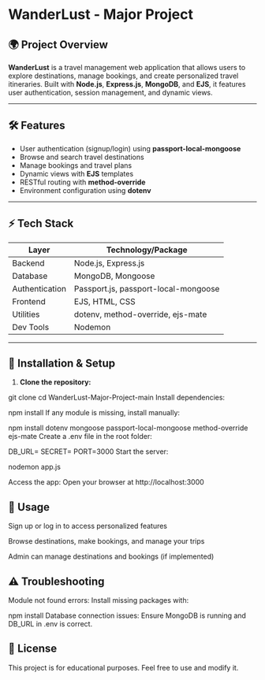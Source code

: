 # WanderLust - Major Project

## 🌍 Project Overview
**WanderLust** is a travel management web application that allows users to explore destinations, manage bookings, and create personalized travel itineraries. Built with **Node.js**, **Express.js**, **MongoDB**, and **EJS**, it features user authentication, session management, and dynamic views.

---

## 🛠 Features

- User authentication (signup/login) using **passport-local-mongoose**
- Browse and search travel destinations
- Manage bookings and travel plans
- Dynamic views with **EJS** templates
- RESTful routing with **method-override**
- Environment configuration using **dotenv**

---

## ⚡ Tech Stack

| Layer             | Technology/Package                  |
|------------------|------------------------------------|
| Backend           | Node.js, Express.js                |
| Database          | MongoDB, Mongoose                  |
| Authentication    | Passport.js, passport-local-mongoose |
| Frontend          | EJS, HTML, CSS                     |
| Utilities         | dotenv, method-override, ejs-mate  |
| Dev Tools         | Nodemon                            |

---

## 📂 Installation & Setup

1. **Clone the repository:**

git clone <your-repo-link>
cd WanderLust-Major-Project-main
Install dependencies:

npm install
If any module is missing, install manually:

npm install dotenv mongoose passport-local-mongoose method-override ejs-mate
Create a .env file in the root folder:

DB_URL=<your-mongodb-connection-string>
SECRET=<your-session-secret>
PORT=3000
Start the server:

nodemon app.js

Access the app:
Open your browser at http://localhost:3000

## 🔧 Usage
Sign up or log in to access personalized features

Browse destinations, make bookings, and manage your trips

Admin can manage destinations and bookings (if implemented)

## ⚠️ Troubleshooting
Module not found errors:
Install missing packages with:

npm install <module-name>
Database connection issues:
Ensure MongoDB is running and DB_URL in .env is correct.

## 📄 License
This project is for educational purposes. Feel free to use and modify it.
